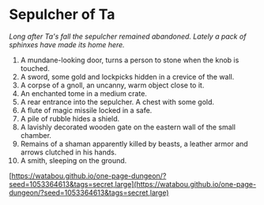# Sepulcher of Ta

_Long after Ta's fall the sepulcher remained abandoned. Lately a pack of sphinxes have made its home here._

1. A mundane-looking door, turns a person to stone when the knob is touched.
2. A sword, some gold and lockpicks hidden in a crevice of the wall.
3. A corpse of a gnoll, an uncanny, warm object close to it.
4. An enchanted tome in a medium crate.
5. A rear entrance into the sepulcher. A chest with some gold.
6. A flute of magic missile locked in a safe.
7. A pile of rubble hides a shield.
8. A lavishly decorated wooden gate on the eastern wall of the small chamber.
9. Remains of a shaman apparently killed by beasts, a leather armor and arrows clutched in his hands.
10. A smith, sleeping on the ground.

[https://watabou.github.io/one-page-dungeon/?seed=1053364613&tags=secret,large](https://watabou.github.io/one-page-dungeon/?seed=1053364613&tags=secret,large)
